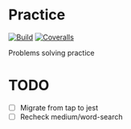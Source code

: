 # Practice

[![Build](https://img.shields.io/github/workflow/status/silentroach/practice/Test.svg)](https://github.com/silentroach/practice/actions?query=workflow%3ATest)
[![Coveralls](https://img.shields.io/coveralls/silentroach/practice.svg?label=coverage)](https://coveralls.io/r/silentroach/practice)

Problems solving practice

# TODO

- [ ] Migrate from tap to jest
- [ ] Recheck medium/word-search
